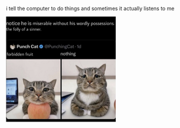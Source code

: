 i tell the computer to do things and sometimes it actually listens to me
<!--START_SECTION:update_image-->
<img src=https://raw.githubusercontent.com/sneakykestrel/sneakykestrel/main/.github/images/miserable.png height="" width="300" align=left alt=kitty />
<!--END_SECTION:update_image-->

